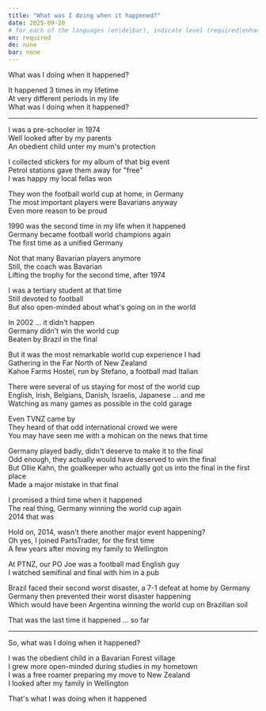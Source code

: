 ```yaml
---
title: "What was I doing when it happened?"
date: 2025-09-20
# for each of the languages (en|de|bar), indicate level (required|enhancing|minor|none)
en: required
de: none
bar: none
---
```

What was I doing when it happened?

It happened 3 times in my lifetime  
At very different periods in my life  
What was I doing when it happened?

---

I was a pre-schooler in 1974  
Well looked after by my parents  
An obedient child unter my mum's protection  

I collected stickers for my album of that big event  
Petrol stations gave them away for "free"  
I was happy my local fellas won

They won the football world cup at home, in Germany  
The most important players were Bavarians anyway  
Even more reason to be proud

1990 was the second time in my life when it happened  
Germany became football world champions again  
The first time as a unified Germany  

Not that many Bavarian players anymore  
Still, the coach was Bavarian  
Lifting the trophy for the second time, after 1974

I was a tertiary student at that time  
Still devoted to football  
But also open-minded about what's going on in the world

In 2002 ... it didn't happen  
Germany didn't win the world cup  
Beaten by Brazil in the final

But it was the most remarkable world cup experience I had  
Gathering in the Far North of New Zealand  
Kahoe Farms Hostel, run by Stefano, a football mad Italian

There were several of us staying for most of the world cup  
English, Irish, Belgians, Danish, Israelis, Japanese ... and me  
Watching as many games as possible in the cold garage

Even TVNZ came by  
They heard of that odd international crowd we were  
You may have seen me with a mohican on the news that time

Germany played badly, didn't deserve to make it to the final  
Odd enough, they actually would have deserved to win the final  
But Ollie Kahn, the goalkeeper who actually got us into the final in the first place  
Made a major mistake in that final

I promised a third time when it happened  
The real thing, Germany winning the world cup again  
2014 that was

Hold on, 2014, wasn't there another major event happening?  
Oh yes, I joined PartsTrader, for the first time  
A few years after moving my family to Wellington

At PTNZ, our PO Joe was a football mad English guy  
I watched semifinal and final with him in a pub  

Brazil faced their second worst disaster, a 7-1 defeat at home by Germany  
Germany then prevented their worst disaster happening  
Which would have been Argentina winning the world cup on Brazilian soil

That was the last time it happened ... so far

---

So, what was I doing when it happened?

I was the obedient child in a Bavarian Forest village  
I grew more open-minded during studies in my hometown  
I was a free roamer preparing my move to New Zealand  
I looked after my family in Wellington

That's what I was doing when it happened  